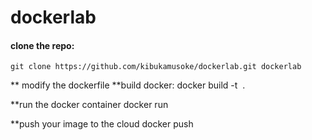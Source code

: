 # dockerlab
#### clone the repo: 
    git clone https://github.com/kibukamusoke/dockerlab.git dockerlab
    
    
** modify the dockerfile
**build docker: 
docker build -t <image name> .

**run the docker container
docker run <image name>

**push your image to the cloud
docker push <image name>


    
